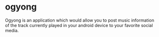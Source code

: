ogyong
======

Ogyong is an application which would allow you to post music information of the track currently played in your android device to your favorite social media.
